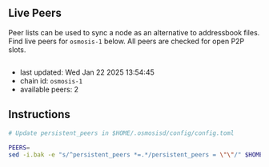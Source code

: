 ## Live Peers
Peer lists can be used to sync a node as an alternative to addressbook files. Find live peers for `osmosis-1` below. All peers are checked for open P2P slots.


```sh

```

- last updated: Wed Jan 22 2025 13:54:45
- chain id: `osmosis-1`
- available peers: 2

## Instructions
```sh
# Update persistent_peers in $HOME/.osmosisd/config/config.toml

PEERS=
sed -i.bak -e "s/^persistent_peers *=.*/persistent_peers = \"\"/" $HOME/.osmosisd/config/config.toml
```
